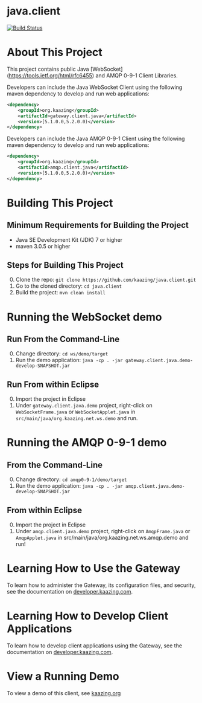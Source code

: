 # java.client

[![Build Status][build-status-image]][build-status]

[build-status-image]: https://travis-ci.org/kaazing/java.client.svg?branch=develop
[build-status]: https://travis-ci.org/kaazing/java.client

# About This Project

This project contains public Java [WebSocket] (https://tools.ietf.org/html/rfc6455) and AMQP 0-9-1 Client Libraries.

Developers can include the Java WebSocket Client using the following maven dependency to develop and run web applications:

```xml
<dependency>
    <groupId>org.kaazing</groupId>
    <artifactId>gateway.client.java</artifactId>
    <version>[5.1.0.0,5.2.0.0)</version>
</dependency>

```

Developers can include the Java AMQP 0-9-1 Client using the following maven dependency to develop and run web applications:

```xml
<dependency>
    <groupId>org.kaazing</groupId>
    <artifactId>amqp.client.java</artifactId>
    <version>[5.1.0.0,5.2.0.0)</version>
</dependency>

```

# Building This Project

## Minimum Requirements for Building the Project

* Java SE Development Kit (JDK) 7 or higher
* maven 3.0.5 or higher

## Steps for Building This Project

0. Clone the repo: ```git clone https://github.com/kaazing/java.client.git```
0. Go to the cloned directory: ```cd java.client```
0. Build the project: ```mvn clean install```

# Running the WebSocket demo

## Run From the Command-Line
0. Change directory: ```cd ws/demo/target```
0. Run the demo application: ```java -cp . -jar gateway.client.java.demo-develop-SNAPSHOT.jar```

## Run From within Eclipse
0. Import the project in Eclipse
0. Under `gateway.client.java.demo` project, right-click on `WebSocketFrame.java` or `WebSocketApplet.java` in
`src/main/java/org.kaazing.net.ws.demo` and run.

# Running the AMQP 0-9-1 demo

## From the Command-Line
0. Change directory: ```cd amqp0-9-1/demo/target```
0. Run the demo application: ```java -cp . -jar amqp.client.java.demo-develop-SNAPSHOT.jar```

## From within Eclipse
0. Import the project in Eclipse
0. Under `amqp.client.java.demo` project, right-click on `AmqpFrame.java` or `AmqpApplet.java` in
src/main/java/org.kaazing.net.ws.amqp.demo and run!

# Learning How to Use the Gateway

To learn how to administer the Gateway, its configuration files, and security, see the documentation on [developer.kaazing.com](http://developer.kaazing.com/documentation/5.0/index.html).

# Learning How to Develop Client Applications

To learn how to develop client applications using the Gateway, see the documentation on [developer.kaazing.com](http://developer.kaazing.com/documentation/5.0/index.html).

# View a Running Demo

To view a demo of this client, see [kaazing.org](http://kaazing.org/)
